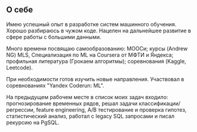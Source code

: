 ## О себе
Имею успешный опыт в разработке систем машинного обучения. Хорошо разбираюсь в чужом коде. Нацелен на дальнейшее развитие в сфере работы с большими данными.

Много времени посвящаю самообразованию:
MOOCи;
курсы (Andrew NG) MLS, Специализация по ML на Coursera от МФТИ и Яндекса;
профильная литература (Грокаем алгоритмы);
соревнования (Kaggle, Leetcode).

При необходимости готов изучить новые направления. Участвовал в соревнованиях "Yandex Coderun: ML".

На предыдущем рабочем месте в список моих задач входило:
прогнозирование временных рядов,
решал задачи классификации/регрессии,
feature engineering,
A/B тестирование и проверка гипотез,
статистический анализ,
работал с legacy SQL запросами и писал рекурсию на PgSQL.




